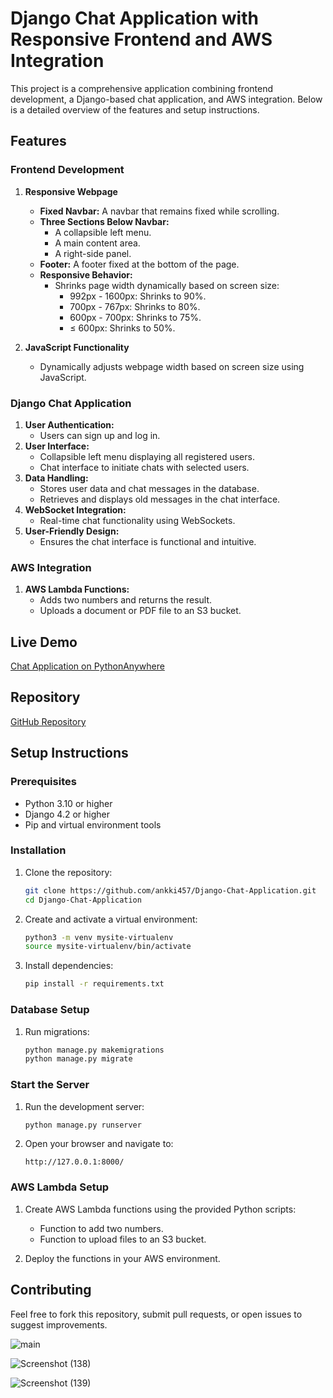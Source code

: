 # Django Chat Application with Responsive Frontend and AWS Integration

This project is a comprehensive application combining frontend development, a Django-based chat application, and AWS integration. Below is a detailed overview of the features and setup instructions.

## Features

### Frontend Development
1. **Responsive Webpage**
   - **Fixed Navbar:** A navbar that remains fixed while scrolling.
   - **Three Sections Below Navbar:**
     - A collapsible left menu.
     - A main content area.
     - A right-side panel.
   - **Footer:** A footer fixed at the bottom of the page.
   - **Responsive Behavior:**
     - Shrinks page width dynamically based on screen size:
       - 992px - 1600px: Shrinks to 90%.
       - 700px - 767px: Shrinks to 80%.
       - 600px - 700px: Shrinks to 75%.
       - ≤ 600px: Shrinks to 50%.

2. **JavaScript Functionality**
   - Dynamically adjusts webpage width based on screen size using JavaScript.

### Django Chat Application
1. **User Authentication:**
   - Users can sign up and log in.
2. **User Interface:**
   - Collapsible left menu displaying all registered users.
   - Chat interface to initiate chats with selected users.
3. **Data Handling:**
   - Stores user data and chat messages in the database.
   - Retrieves and displays old messages in the chat interface.
4. **WebSocket Integration:**
   - Real-time chat functionality using WebSockets.
5. **User-Friendly Design:**
   - Ensures the chat interface is functional and intuitive.

### AWS Integration
1. **AWS Lambda Functions:**
   - Adds two numbers and returns the result.
   - Uploads a document or PDF file to an S3 bucket.

## Live Demo
[Chat Application on PythonAnywhere](https://ankki.pythonanywhere.com/)

## Repository
[GitHub Repository](https://github.com/ankki457/Django-Chat-Application)

## Setup Instructions

### Prerequisites
- Python 3.10 or higher
- Django 4.2 or higher
- Pip and virtual environment tools

### Installation
1. Clone the repository:
   ```bash
   git clone https://github.com/ankki457/Django-Chat-Application.git
   cd Django-Chat-Application
   ```

2. Create and activate a virtual environment:
   ```bash
   python3 -m venv mysite-virtualenv
   source mysite-virtualenv/bin/activate
   ```

3. Install dependencies:
   ```bash
   pip install -r requirements.txt
   ```

### Database Setup
1. Run migrations:
   ```bash
   python manage.py makemigrations
   python manage.py migrate
   ```

### Start the Server
1. Run the development server:
   ```bash
   python manage.py runserver
   ```

2. Open your browser and navigate to:
   ```
   http://127.0.0.1:8000/
   ```

### AWS Lambda Setup
1. Create AWS Lambda functions using the provided Python scripts:
   - Function to add two numbers.
   - Function to upload files to an S3 bucket.

2. Deploy the functions in your AWS environment.

## Contributing
Feel free to fork this repository, submit pull requests, or open issues to suggest improvements.

![main](https://github.com/user-attachments/assets/aa133cae-8b7c-4248-87eb-8d1417234766)

![Screenshot (138)](https://github.com/user-attachments/assets/19f24d01-5fab-4ac1-bc1c-34f99efb9d01)

![Screenshot (139)](https://github.com/user-attachments/assets/6d050d52-c97c-488e-9f38-cd9c2f305e39)
